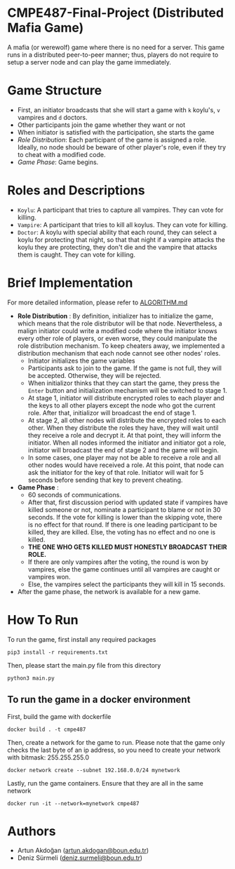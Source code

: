# CMPE487-Final-Project (Distributed Mafia Game)
A mafia (or werewolf) game where there is no need for a server. This game runs in a distributed peer-to-peer manner; thus, players do not require to setup a server node and can play the game immediately.

# Game Structure
- First, an initiator broadcasts that she will start a game with `k` koylu's, `v` vampires and `d`  doctors. 
- Other participants join the game whether they want or not
- When initiator is satisfied with the participation, she starts the game
- *Role Distribution*: Each participant of the game is assigned a role. Ideally, no node should be beware of other player's role, even if they try to cheat with a modified code.
- *Game Phase*: Game begins.

# Roles and Descriptions
- `Koylu`: A participant that tries to capture all vampires. They can vote for killing.
- `Vampire`: A participant that tries to kill all koylus. They can vote for killing.
- `Doctor`: A koylu with special ability that each round, they can select a koylu for protecting that night, so that that night if a vampire attacks the koylu they are protecting, they don't die and the vampire that attacks them is caught. They can vote for killing.
# Brief Implementation
For more detailed information, please refer to [ALGORITHM.md](docs/ALGORITHM.md)
- **Role Distribution** : By definition, initializer has to initialize the game, which means that the role distributor will be that node. Nevertheless, a malign initiator could write a modified code where the initiator knows every other role of players, or even worse, they could manipulate the role distribution mechanism. To keep cheaters away, we implemented a distribution mechanism that each node cannot see other nodes' roles.
    - Initiator initializes the game variables
    - Participants ask to join to the game. If the game is not full, they will be accepted. Otherwise,  they will be rejected.
    - When initializor thinks that they can start the game, they press the `Enter` button and initialization mechanism will be switched to stage 1.
    - At stage 1, initiator will distribute encrypted roles to each player and the keys to all other players except the node who got the current role. After that, initializor will broadcast the end of stage 1.
    - At stage 2, all other nodes will distribute the encrypted roles to each other. When they distribute the roles they have, they will wait until they receive a role and decrypt it. At that point, they will inform the initiator. When all nodes informed the initiator and initiator got a role, initiator will broadcast the end of stage 2 and the game will begin.
    - In some cases, one player may not be able to receive a role and all other nodes would have received a role. At this point, that node can ask the initiator for the key of that role. Initiator will wait for 5 seconds before sending that key to prevent cheating.
- **Game Phase** :     
    - 60 seconds of communications. 
    - After that, first discussion period with updated state if vampires have killed someone or not, nominate a participant to blame or not in 30 seconds.
    If the vote for killing is lower than the skipping vote, there is no effect for that round. If there is one leading participant to be killed, they are killed. Else, the voting has no effect and no one is killed.
    - **THE ONE WHO GETS KILLED MUST HONESTLY BROADCAST THEIR ROLE.**
    - If there are only vampires after the voting, the round is won by vampires, else the game continues until all vampires are caught or vampires won.
    - Else, the vampires select the participants they will kill in 15 seconds.
- After the game phase, the network is available for a new game.

# How To Run
To run the game, first install any required packages
```
pip3 install -r requirements.txt
```
Then, please start the main.py file from this directory
```
python3 main.py
```

## To run the game in a docker environment
First, build the game with dockerfile  
```
docker build . -t cmpe487
```
Then, create a network for the game to run. Please note that the game only checks the last byte of an ip address, so you need to create your network with bitmask: 255.255.255.0  
```
docker network create --subnet 192.168.0.0/24 mynetwork
```
Lastly, run the game containers. Ensure that they are all in the same network  
```
docker run -it --network=mynetwork cmpe487
```

# Authors
- Artun Akdoğan (artun.akdogan@boun.edu.tr)
- Deniz Sürmeli (deniz.surmeli@boun.edu.tr)

